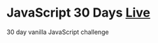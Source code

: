 # JavaScript 30 Days [Live](https://mkrupauskas.github.io/JavaScript-30-Days)
30 day vanilla JavaScript challenge
